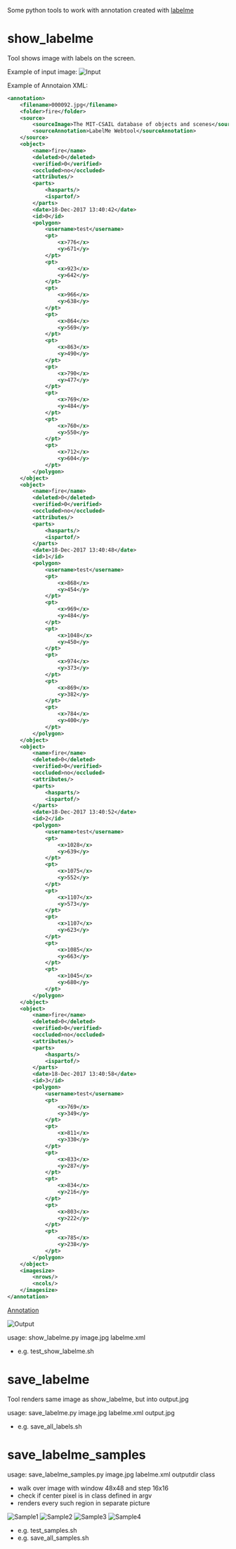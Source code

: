 Some python tools to work with annotation created with [labelme](http://labelme.csail.mit.edu/)

# show_labelme

Tool shows image with labels on the screen.

Example of input image: 
![Input](https://git.fit.vutbr.cz/imlich/labelme-pytools/raw/master/data/Image/000092.jpg)

Example of Annotaion XML:

```xml
<annotation>
    <filename>000092.jpg</filename>
    <folder>fire</folder>
    <source>
        <sourceImage>The MIT-CSAIL database of objects and scenes</sourceImage>
        <sourceAnnotation>LabelMe Webtool</sourceAnnotation>
    </source>
    <object>
        <name>fire</name>
        <deleted>0</deleted>
        <verified>0</verified>
        <occluded>no</occluded>
        <attributes/>
        <parts>
            <hasparts/>
            <ispartof/>
        </parts>
        <date>18-Dec-2017 13:40:42</date>
        <id>0</id>
        <polygon>
            <username>test</username>
            <pt>
                <x>776</x>
                <y>671</y>
            </pt>
            <pt>
                <x>923</x>
                <y>642</y>
            </pt>
            <pt>
                <x>966</x>
                <y>638</y>
            </pt>
            <pt>
                <x>864</x>
                <y>569</y>
            </pt>
            <pt>
                <x>863</x>
                <y>490</y>
            </pt>
            <pt>
                <x>790</x>
                <y>477</y>
            </pt>
            <pt>
                <x>769</x>
                <y>484</y>
            </pt>
            <pt>
                <x>760</x>
                <y>550</y>
            </pt>
            <pt>
                <x>712</x>
                <y>604</y>
            </pt>
        </polygon>
    </object>
    <object>
        <name>fire</name>
        <deleted>0</deleted>
        <verified>0</verified>
        <occluded>no</occluded>
        <attributes/>
        <parts>
            <hasparts/>
            <ispartof/>
        </parts>
        <date>18-Dec-2017 13:40:48</date>
        <id>1</id>
        <polygon>
            <username>test</username>
            <pt>
                <x>868</x>
                <y>454</y>
            </pt>
            <pt>
                <x>969</x>
                <y>484</y>
            </pt>
            <pt>
                <x>1048</x>
                <y>450</y>
            </pt>
            <pt>
                <x>974</x>
                <y>373</y>
            </pt>
            <pt>
                <x>869</x>
                <y>382</y>
            </pt>
            <pt>
                <x>784</x>
                <y>400</y>
            </pt>
        </polygon>
    </object>
    <object>
        <name>fire</name>
        <deleted>0</deleted>
        <verified>0</verified>
        <occluded>no</occluded>
        <attributes/>
        <parts>
            <hasparts/>
            <ispartof/>
        </parts>
        <date>18-Dec-2017 13:40:52</date>
        <id>2</id>
        <polygon>
            <username>test</username>
            <pt>
                <x>1028</x>
                <y>639</y>
            </pt>
            <pt>
                <x>1075</x>
                <y>552</y>
            </pt>
            <pt>
                <x>1107</x>
                <y>573</y>
            </pt>
            <pt>
                <x>1107</x>
                <y>623</y>
            </pt>
            <pt>
                <x>1085</x>
                <y>663</y>
            </pt>
            <pt>
                <x>1045</x>
                <y>680</y>
            </pt>
        </polygon>
    </object>
    <object>
        <name>fire</name>
        <deleted>0</deleted>
        <verified>0</verified>
        <occluded>no</occluded>
        <attributes/>
        <parts>
            <hasparts/>
            <ispartof/>
        </parts>
        <date>18-Dec-2017 13:40:58</date>
        <id>3</id>
        <polygon>
            <username>test</username>
            <pt>
                <x>769</x>
                <y>349</y>
            </pt>
            <pt>
                <x>811</x>
                <y>330</y>
            </pt>
            <pt>
                <x>833</x>
                <y>287</y>
            </pt>
            <pt>
                <x>834</x>
                <y>216</y>
            </pt>
            <pt>
                <x>803</x>
                <y>222</y>
            </pt>
            <pt>
                <x>785</x>
                <y>238</y>
            </pt>
        </polygon>
    </object>
    <imagesize>
        <nrows/>
        <ncols/>
    </imagesize>
</annotation>
```

[Annotation](https://git.fit.vutbr.cz/imlich/labelme-pytools/raw/master/data/Annotation/000092.xml)

![Output](https://git.fit.vutbr.cz/imlich/labelme-pytools/raw/master/data/Output/000092.jpg)

usage: show_labelme.py image.jpg labelme.xml


- e.g. test_show_labelme.sh

# save_labelme

Tool renders same image as show_labelme, but into output.jpg

usage: save_labelme.py image.jpg labelme.xml output.jpg

- e.g. save_all_labels.sh

# save_labelme_samples

usage: save_labelme_samples.py image.jpg labelme.xml outputdir class

- walk over image with window 48x48 and step 16x16
- check if center pixel is in class defined in argv
- renders every such region in separate picture

![Sample1](https://git.fit.vutbr.cz/imlich/labelme-pytools/raw/master/data/Samples/000092_0.jpg)
![Sample2](https://git.fit.vutbr.cz/imlich/labelme-pytools/raw/master/data/Samples/000092_100.jpg)
![Sample3](https://git.fit.vutbr.cz/imlich/labelme-pytools/raw/master/data/Samples/000092_10.jpg)
![Sample4](https://git.fit.vutbr.cz/imlich/labelme-pytools/raw/master/data/Samples/000092_1.jpg)


- e.g. test_samples.sh
- e.g. save_all_samples.sh

